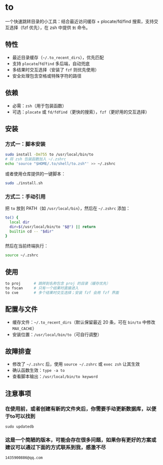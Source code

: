 # to

一个快速跳转目录的小工具：结合最近访问缓存 + plocate/fd/find 搜索，支持交互选择（fzf 优先），在 zsh 中提供 `到` 命令。

## 特性
- 最近目录缓存（`~/.to_recent_dirs`），优先匹配
- 支持 `plocate`/`fd`/`find` 多后端，自动兜底
- 多结果时交互选择（安装了 `fzf` 则优先使用）
- 安全处理包含空格或特殊字符的路径

## 依赖
- 必需：`zsh`（用于包装函数）
- 可选：`plocate` 或 `fd/fdfind`（更快的搜索），`fzf`（更好用的交互选择）

## 安装
### 方式一：脚本安装
```bash
sudo install -Dm755 to /usr/local/bin/to
# 将 zsh 包装函数加入 ~/.zshrc
echo 'source "$HOME/.to/shell/to.zsh"' >> ~/.zshrc
```
或者使用仓库提供的一键脚本：
```bash
sudo ./install.sh
```

### 方式二：手动引用
把 `to` 放到 PATH（如 `/usr/local/bin`），然后在 `~/.zshrc` 添加：
```bash
to() {
  local dir
  dir=$(/usr/local/bin/to "$@") || return
  builtin cd -- "$dir"
}
```
然后在当前终端执行：
```bash
source ~/.zshrc
```

## 使用
```bash
to proj      # 跳转到名称包含 proj 的目录（缓存优先）
to fscan     # 只有一个结果时直接进入
to cve       # 多个结果时交互选择；安装 fzf 会用 fzf 界面
```

## 配置与文件
- 缓存文件：`~/.to_recent_dirs`（默认保留最近 20 条，可在 `bin/to` 中修改 `MAX_CACHE`）
- 安装位置：`/usr/local/bin/to`（可自行调整）

## 故障排查
- 修改了 `~/.zshrc` 后，使用 `source ~/.zshrc` 或 `exec zsh` 让其生效
- 确认函数生效：`type -a to`
- 查看脚本输出：`/usr/local/bin/to keyword`

## 注意事项
### 在使用前，或者创建有新的文件夹后，你需要手动更新数据库，以便于to可以找到
```
sudo updatedb
```

### 这是一个简陋的版本，可能会存在很多问题，如果你有更好的方案或建议可以通过下面的方式联系到我，感激不尽
```
1435900886@qq.com
```

